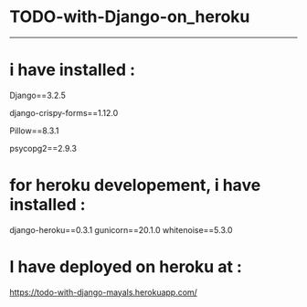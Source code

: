 # TODO-with-Django-on_heroku
--------------------------------

# i have installed :

Django==3.2.5

django-crispy-forms==1.12.0

Pillow==8.3.1

psycopg2==2.9.3



# for heroku developement, i have installed :
django-heroku==0.3.1
gunicorn==20.1.0
whitenoise==5.3.0


# I have deployed on heroku at :

https://todo-with-django-mayals.herokuapp.com/
